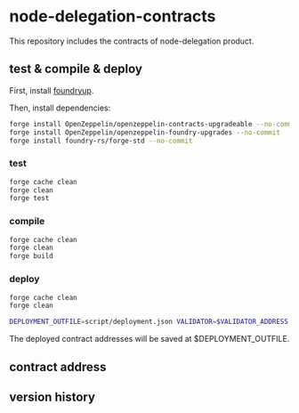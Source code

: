 # node-delegation-contracts

This repository includes the contracts of node-delegation product.



## test & compile & deploy

First, install [foundryup](https://book.getfoundry.sh/getting-started/installation).

Then, install dependencies:

```sh
forge install OpenZeppelin/openzeppelin-contracts-upgradeable --no-commit
forge install OpenZeppelin/openzeppelin-foundry-upgrades --no-commit
forge install foundry-rs/forge-std --no-commit
```

### test

```sh
forge cache clean
forge clean
forge test
```

### compile

```sh
forge cache clean
forge clean
forge build
```

### deploy

```sh
forge cache clean
forge clean

DEPLOYMENT_OUTFILE=script/deployment.json VALIDATOR=$VALIDATOR_ADDRESS forge script script/Deploy.s.sol:Deploy --private-key $PRIVATE_KEY --broadcast --rpc-url $RPC_URL --slow --legacy --optimize
```

The deployed contract addresses will be saved at $DEPLOYMENT_OUTFILE.

## contract address

## version history